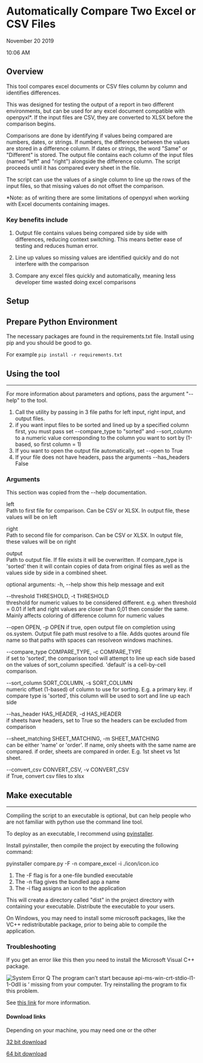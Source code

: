 # Automatically Compare Two Excel or CSV Files 

November 20 2019

10:06 AM

## Overview 
This tool compares excel documents or CSV files column by column and identifies differences.  

This was designed for testing the output of a report in two different environments, but can be used for any excel document compatible with openpyxl*.  If the input files are CSV, they are converted to XLSX before the comparison begins.

Comparisons are done by identifying if values being compared are numbers, dates, or strings.  If numbers, the difference between the values are stored in a difference column.  If dates or strings, the word "Same" or "Different" is stored.  The output file contains each column of the input files (named "left" and "right") alongside the difference column.  The script proceeds until it has compared every sheet in the file.  

The script can use the values of a single column to line up the rows of the input files, so that missing values do not offset the comparison.  

*Note: as of writing there are some limitations of openpyxl when working with Excel documents containing images.

### Key benefits include

1.  Output file contains values being compared side by side with differences, reducing context switching. This means better ease of testing and reduces human error.

1.  Line up values so missing values are identified quickly and do not interfere with the comparison

1.  Compare any excel files quickly and automatically, meaning less developer time wasted doing excel comparisons


## Setup

Prepare Python Environment
--------------------------

The necessary packages are found in the requirements.txt file. Install using pip and you should be good to go.

For example 
`pip install -r requirements.txt `


## Using the tool
--------------
For more information about parameters and options, pass the argument "--help" to the tool.


1.  Call the utility by passing in 3 file paths for left input, right input, and output files.
1.  if you want input files to be sorted and lined up by a specified column first, you must pass set --compare_type to "sorted" and --sort_column to a numeric value corresponding to the column you want to sort by (1-based, so first column = 1)
2.  If you want to open the output file automatically, set --open to True
3.  If your file does not have headers, pass the arguments --has_headers False


### Arguments
This section was copied from the --help documentation.  

  left                  
  Path to first file for comparison. Can be CSV or XLSX.
                        In output file, these values will be on left
  
  right                 
  Path to second file for comparison. Can be CSV or
                        XLSX. In output file, these values will be on right
  
  output                
  Path to output file. If file exists it will be
                        overwritten. If compare_type is 'sorted' then it will
                        contain copies of data from original files as well as
                        the values side by side in a combined sheet.

optional arguments:
  -h, --help            show this help message and exit  
  
  --threshold THRESHOLD, -t THRESHOLD  
                        threshold for numeric values to be considered
                        different. e.g. when threshold = 0.01 if left and
                        right values are closer than 0,01 then consider the
                        same. Mainly affects coloring of difference column for
                        numeric values  
                        
  --open OPEN, -p OPEN  if true, open output file on completion using
                        os.system. Output file path must resolve to a file.
                        Adds quotes around file name so that paths with spaces
                        can resolveon windows machines.  
                        
  --compare_type COMPARE_TYPE, -c COMPARE_TYPE  
                        if set to 'sorted', the comparison tool will attempt
                        to line up each side based on the values of
                        sort_column specified. 'default' is a cell-by-cell
                        comparison.
                        
  --sort_column SORT_COLUMN, -s SORT_COLUMN  
                        numeric offset (1-based) of column to use for sorting.
                        E.g. a primary key. if compare type is 'sorted', this
                        column will be used to sort and line up each side  
                        
  --has_header HAS_HEADER, -d HAS_HEADER  
                        if sheets have headers, set to True so the headers can
                        be excluded from comparison
                        
  --sheet_matching SHEET_MATCHING, -m SHEET_MATCHING  
                        can be either 'name' or 'order'. If name, only sheets
                        with the same name are compared. if order, sheets are
                        compared in order. E.g. 1st sheet vs 1st sheet.
                        
  --convert_csv CONVERT_CSV, -v CONVERT_CSV  
                        if True, convert csv files to xlsx  




## Make executable
---------------
Compiling the script to an executable is optional, but can help people who are not familiar with python use the command line tool.  

To deploy as an executable, I recommend using [pyinstaller](https://www.pyinstaller.org/).

Install pyinstaller, then compile the project by executing the following command:

pyinstaller compare.py -F -n compare_excel -i ./icon/icon.ico

1. The -F flag is for a one-file bundled executable
2. The -n flag gives the bundled app a name
3. The -i flag assigns an icon to the application

This will create a directory called "dist" in the project directory with containing your executable. Distribute the executable to your users.

On Windows, you may need to install some microsoft packages, like the VC++ redistributable package, prior to being able to compile the application.

### Troubleshooting

If you get an error like this then you need to install the Microsoft Visual C++ package.

![System Error
Q The program can’t start because api-ms-win-crt-stdio-l1-1-OdIl is
‘ missing from your computer. Try reinstalling the program to fix this
problem.](https://i.imgur.com/eTgqVN4.png)


See [this link](http://www.thewindowsclub.com/api-ms-win-crt-runtime-l1-1-0-dll-is-missing) for more information.



#### Download links

Depending on your machine, you may need one or the other

[32 bit download](http://www.microsoft.com/en-gb/download/details.aspx?id=5555)

[64 bit download](http://www.microsoft.com/en-us/download/details.aspx?id=14632)


